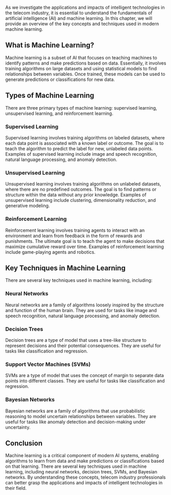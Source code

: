 
As we investigate the applications and impacts of intelligent technologies in the telecom industry, it is essential to understand the fundamentals of artificial intelligence (AI) and machine learning. In this chapter, we will provide an overview of the key concepts and techniques used in modern machine learning.

What is Machine Learning?
-------------------------

Machine learning is a subset of AI that focuses on teaching machines to identify patterns and make predictions based on data. Essentially, it involves training algorithms on large datasets and using statistical models to find relationships between variables. Once trained, these models can be used to generate predictions or classifications for new data.

Types of Machine Learning
-------------------------

There are three primary types of machine learning: supervised learning, unsupervised learning, and reinforcement learning.

### Supervised Learning

Supervised learning involves training algorithms on labeled datasets, where each data point is associated with a known label or outcome. The goal is to teach the algorithm to predict the label for new, unlabeled data points. Examples of supervised learning include image and speech recognition, natural language processing, and anomaly detection.

### Unsupervised Learning

Unsupervised learning involves training algorithms on unlabeled datasets, where there are no predefined outcomes. The goal is to find patterns or structure within the data without any prior knowledge. Examples of unsupervised learning include clustering, dimensionality reduction, and generative modeling.

### Reinforcement Learning

Reinforcement learning involves training agents to interact with an environment and learn from feedback in the form of rewards and punishments. The ultimate goal is to teach the agent to make decisions that maximize cumulative reward over time. Examples of reinforcement learning include game-playing agents and robotics.

Key Techniques in Machine Learning
----------------------------------

There are several key techniques used in machine learning, including:

### Neural Networks

Neural networks are a family of algorithms loosely inspired by the structure and function of the human brain. They are used for tasks like image and speech recognition, natural language processing, and anomaly detection.

### Decision Trees

Decision trees are a type of model that uses a tree-like structure to represent decisions and their potential consequences. They are useful for tasks like classification and regression.

### Support Vector Machines (SVMs)
SVMs are a type of model that uses the concept of margin to separate data points into different classes. They are useful for tasks like classification and regression.

### Bayesian Networks

Bayesian networks are a family of algorithms that use probabilistic reasoning to model uncertain relationships between variables. They are useful for tasks like anomaly detection and decision-making under uncertainty.

Conclusion
----------

Machine learning is a critical component of modern AI systems, enabling algorithms to learn from data and make predictions or classifications based on that learning. There are several key techniques used in machine learning, including neural networks, decision trees, SVMs, and Bayesian networks. By understanding these concepts, telecom industry professionals can better grasp the applications and impacts of intelligent technologies in their field.
